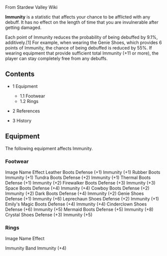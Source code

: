 From Stardew Valley Wiki

**Immunity** is a statistic that affects your chance to be afflicted with any debuff. It has no effect on the length of time that you are invulnerable after getting damaged.

Each point of Immunity reduces the probability of being debuffed by 9.1%, additively.\[1] For example, when wearing the Genie Shoes, which provides 6 points of Immunity, the chance of being debuffed is reduced by 55%. If wearing equipment that provide sufficient total Immunity (+11 or more), the player can stay completely free from any debuffs.

## Contents

- 1 Equipment
  
  - 1.1 Footwear
  - 1.2 Rings
- 2 References
- 3 History

## Equipment

The following equipment affects Immunity.

### Footwear

Image Name Effect Leather Boots Defense (+1) Immunity (+1) Rubber Boots Immunity (+1) Tundra Boots Defense (+2) Immunity (+1) Thermal Boots Defense (+1) Immunity (+2) Firewalker Boots Defense (+3) Immunity (+3) Space Boots Defense (+4) Immunity (+4) Cowboy Boots Defense (+2) Immunity (+2) Dark Boots Defense (+4) Immunity (+2) Genie Shoes Defense (+1) Immunity (+6) Leprechaun Shoes Defense (+2) Immunity (+1) Emily's Magic Boots Defense (+4) Immunity (+4) Cinderclown Shoes Defense (+6) Immunity (+5) Mermaid Boots Defense (+5) Immunity (+8) Crystal Shoes Defense (+3) Immunity (+5)

### Rings

Image Name Effect

Immunity Band Immunity (+4)